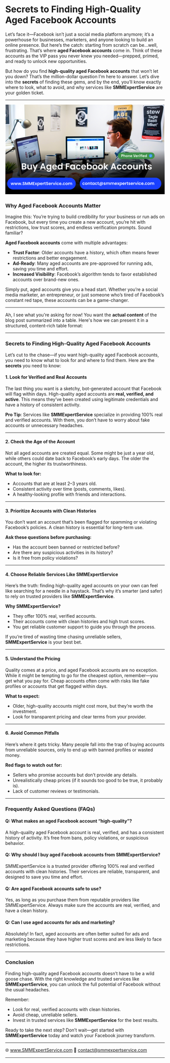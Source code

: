 # Secrets to Finding High-Quality Aged Facebook Accounts  


Let’s face it—Facebook isn’t just a social media platform anymore; it’s a powerhouse for businesses, marketers, and anyone looking to build an online presence. But here’s the catch: starting from scratch can be…well, frustrating. That’s where **aged Facebook accounts** come in. Think of these accounts as the VIP pass you never knew you needed—prepped, primed, and ready to unlock new opportunities.  

But how do you find **high-quality aged Facebook accounts** that won’t let you down? That’s the million-dollar question I’m here to answer. Let’s dive into the **secrets** of finding these gems, and by the end, you’ll know exactly where to look, what to avoid, and why services like **SMMExpertService** are your golden ticket.  

---
![secrets-to-finding-high-quality-aged-facebook-accounts](https://github.com/SMMExpertService/secrets-to-finding-high-quality-aged-facebook-accounts/blob/3d7be17b11c23e5e0220d50099597123d9372001/Facebook%20Account.jpg)

### Why Aged Facebook Accounts Matter  

Imagine this: You’re trying to build credibility for your business or run ads on Facebook, but every time you create a new account, you’re hit with restrictions, low trust scores, and endless verification prompts. Sound familiar?  

**Aged Facebook accounts** come with multiple advantages:  
- **Trust Factor**: Older accounts have a history, which often means fewer restrictions and better engagement.  
- **Ad-Ready**: Many aged accounts are pre-approved for running ads, saving you time and effort.  
- **Increased Visibility**: Facebook’s algorithm tends to favor established accounts over brand-new ones.  

Simply put, aged accounts give you a head start. Whether you’re a social media marketer, an entrepreneur, or just someone who’s tired of Facebook’s constant red tape, these accounts can be a game-changer.  

---
Ah, I see what you're asking for now! You want the **actual content** of the blog post summarized into a table. Here's how we can present it in a structured, content-rich table format:

---

### Secrets to Finding High-Quality Aged Facebook Accounts  

Let’s cut to the chase—if you want high-quality aged Facebook accounts, you need to know what to look for and where to find them. Here are the **secrets** you need to know:  

#### 1. **Look for Verified and Real Accounts**  
The last thing you want is a sketchy, bot-generated account that Facebook will flag within days. High-quality aged accounts are **real, verified, and active**. This means they’ve been created using legitimate credentials and have a history of consistent activity.  

**Pro Tip**: Services like **SMMExpertService** specialize in providing 100% real and verified accounts. With them, you don’t have to worry about fake accounts or unnecessary headaches.  

---

#### 2. **Check the Age of the Account**  
Not all aged accounts are created equal. Some might be just a year old, while others could date back to Facebook’s early days. The older the account, the higher its trustworthiness.  

**What to look for:**  
- Accounts that are at least 2–3 years old.  
- Consistent activity over time (posts, comments, likes).  
- A healthy-looking profile with friends and interactions.  

---

#### 3. **Prioritize Accounts with Clean Histories**  
You don’t want an account that’s been flagged for spamming or violating Facebook’s policies. A clean history is essential for long-term use.  

**Ask these questions before purchasing:**  
- Has the account been banned or restricted before?  
- Are there any suspicious activities in its history?  
- Is it free from policy violations?  

---

#### 4. **Choose Reliable Services Like SMMExpertService**  
Here’s the truth: finding high-quality aged accounts on your own can feel like searching for a needle in a haystack. That’s why it’s smarter (and safer) to rely on trusted providers like **SMMExpertService**.  

**Why SMMExpertService?**  
- They offer 100% real, verified accounts.  
- Their accounts come with clean histories and high trust scores.  
- You get reliable customer support to guide you through the process.  

If you’re tired of wasting time chasing unreliable sellers, **SMMExpertService** is your best bet.  

---

#### 5. **Understand the Pricing**  
Quality comes at a price, and aged Facebook accounts are no exception. While it might be tempting to go for the cheapest option, remember—you get what you pay for. Cheap accounts often come with risks like fake profiles or accounts that get flagged within days.  

**What to expect:**  
- Older, high-quality accounts might cost more, but they’re worth the investment.  
- Look for transparent pricing and clear terms from your provider.  

---

#### 6. **Avoid Common Pitfalls**  
Here’s where it gets tricky. Many people fall into the trap of buying accounts from unreliable sources, only to end up with banned profiles or wasted money.  

**Red flags to watch out for:**  
- Sellers who promise accounts but don’t provide any details.  
- Unrealistically cheap prices (if it sounds too good to be true, it probably is).  
- Lack of customer reviews or testimonials.  

---

### Frequently Asked Questions (FAQs)  

#### **Q: What makes an aged Facebook account “high-quality”?**  
A high-quality aged Facebook account is real, verified, and has a consistent history of activity. It’s free from bans, policy violations, or suspicious behavior.  

#### **Q: Why should I buy aged Facebook accounts from SMMExpertService?**  
SMMExpertService is a trusted provider offering 100% real and verified accounts with clean histories. Their services are reliable, transparent, and designed to save you time and effort.  

#### **Q: Are aged Facebook accounts safe to use?**  
Yes, as long as you purchase them from reputable providers like SMMExpertService. Always make sure the accounts are real, verified, and have a clean history.  

#### **Q: Can I use aged accounts for ads and marketing?**  
Absolutely! In fact, aged accounts are often better suited for ads and marketing because they have higher trust scores and are less likely to face restrictions.  

---

### Conclusion  

Finding high-quality aged Facebook accounts doesn’t have to be a wild goose chase. With the right knowledge and trusted services like **SMMExpertService**, you can unlock the full potential of Facebook without the usual headaches.  

Remember:  
- Look for real, verified accounts with clean histories.  
- Avoid cheap, unreliable sellers.  
- Invest in trusted services like **SMMExpertService** for the best results.  

Ready to take the next step? Don’t wait—get started with **SMMExpertService** today and watch your Facebook journey transform.  

---  
🌐 www.SMMExpertService.com 
📧 contact@smmexpertservice.com

--- 
